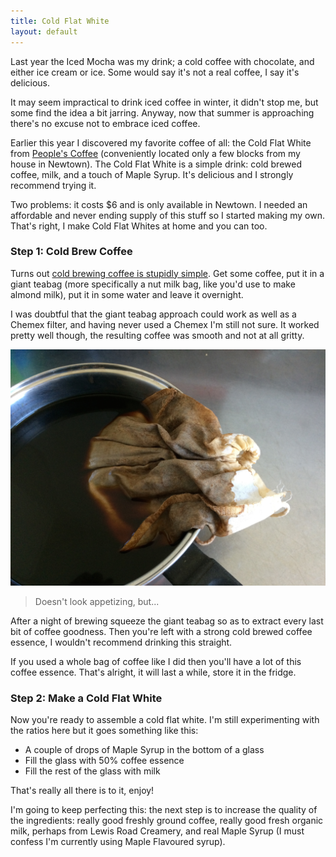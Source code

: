 ```yaml
---
title: Cold Flat White
layout: default
---
```


Last year the Iced Mocha was my drink; a cold coffee with chocolate, and either ice cream or ice. Some would say it's not a real coffee, I say it's delicious.

It may seem impractical to drink iced coffee in winter, it didn't stop me, but some find the idea a bit jarring. Anyway, now that summer is approaching there's no excuse not to embrace iced coffee. 

Earlier this year I discovered my favorite coffee of all: the Cold Flat White from [People's Coffee](http://peoplescoffee.co.nz/) (conveniently located only a few blocks from my house in Newtown). The Cold Flat White is a simple drink: cold brewed coffee, milk, and a touch of Maple Syrup. It's delicious and I strongly recommend trying it.

Two problems: it costs $6 and is only available in Newtown. I needed an affordable and never ending supply of this stuff so I started making my own. That's right, I make Cold Flat Whites at home and you can too. 

### Step 1: Cold Brew Coffee

Turns out [cold brewing coffee is stupidly simple](http://boingboing.net/2013/07/20/cheap-easy-no-mess-cold-brew.html). Get some coffee, put it in a giant teabag (more specifically a nut milk bag, like you'd use to make almond milk), put it in some water and leave it overnight.

I was doubtful that the giant teabag approach could work as well as a Chemex filter, and having never used a Chemex I'm still not sure. It worked pretty well though, the resulting coffee was smooth and not at all gritty. 

![Doesn't look appetizing, but...](/images/coffee.jpg)

> Doesn't look appetizing, but...

After a night of brewing squeeze the giant teabag so as to extract every last bit of coffee goodness. Then you're left with a strong cold brewed coffee essence, I wouldn't recommend drinking this straight.

If you used a whole bag of coffee like I did then you'll have a lot of this coffee essence. That's alright, it will last a while, store it in the fridge. 

### Step 2: Make a Cold Flat White

Now you're ready to assemble a cold flat white. I'm still experimenting with the ratios here but it goes something like this:

- A couple of drops of Maple Syrup in the bottom of a glass
- Fill the glass with 50% coffee essence
- Fill the rest of the glass with milk

That's really all there is to it, enjoy!

I'm going to keep perfecting this: the next step is to increase the quality of the ingredients: really good freshly ground coffee, really good fresh organic milk, perhaps from Lewis Road Creamery, and real Maple Syrup (I must confess I'm currently using Maple Flavoured syrup). 




